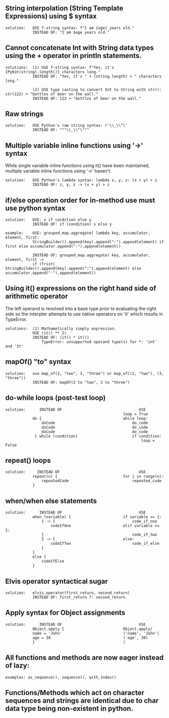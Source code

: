 ## String interpolation (String Template Expressions) using $ syntax
    solution:   USE f-string syntax: f"I am {age} years old."
                INSTEAD OF: "I am $age years old."

## Cannot concatenate Int with String data types using the + operator in println statements.
    solutions:  (1) USE f-string syntax: f"Yes, it's {PyKot(string).length()} characters long."
                INSTEAD OF: "Yes, it's " + (string.length) + " characters long."
                
                (2) USE type casting to convert Int to String with str(): str(122) + "bottles of beer on the wall."
                INSTEAD OF: 122 + "bottles of beer on the wall."

## Raw strings
    solution:   USE Python's raw string syntax: r'\\_\\"\'
                INSTEAD OF: """\\_\\"\"""
                
## Multiple variable inline functions using '->' syntax
While single variable inline functions using it() have been maintained, multiple variable inline functions using '->' haven't.

    solution:   USE Python's lambda syntax: lambda x, y, z: (x + y) > z
                INSTEAD OF: z, y, z -> (x + y) > z

## if/else operation order for in-method use must use python syntax
    
    solution:   USE: x if condition else y
                INSTEAD OF: if (condition) x else y
                
    example:    USE: grouped_map.aggregate( lambda key, accumulator, element, first: 
                StringBuilder().append(key).append(":").append(element) if first else accumulator.append("-").append(element))
                
                INSTEAD OF: grouped_map.aggregate( key, accumulator, element, first ->
                if (frist) StringBuilder().append(key).append(":").append(element) else accumulator.append("-").append(element))
    

## Using it() expressions on the right hand side of arithmetic operator
The left operand is resolved into a base type prior to evaluating the right side so the interpter attempts to use native operators on 'it' which results in TypeError.

    solutions:  (1) Mathametically simply expression.
                USE (it() ** 2)
                INSTEAD OF: (it() * it())
                    TypeError: unsupported operand type(s) for *: 'int' and 'It'

## mapOf() "to" syntax
    solution:   use map_of(2, "two", 3, "three") or map_of((2, "two"), (3, "three"))
                INSTEAD OF: mapOf(2 to "two", 3 to "three") 

## do-while loops (post-test loop)
    solution:      INSTEAD OF                                  USE
                                                        loop = True
                do {                                    while loop:
                    doCode                                  do_code
                    doCode                                  do_code
                    doCode                                  do_code
                 } while (condition)                        if condition:
                                                                loop = False

## repeat() loops
    solution:     INSTEAD OF                                   USE
                repeat(n) {                             for i in range(n):
                    repeatedCode                            repeated_code
                }

## when/when else statements
    solution:      INSTEAD OF                                  USE
                when (variable) {                       if variable == 1:
                    1 -> {                                  code_if_one
                        codeIfOne                       elif variable == 2:
                    }                                       code_if_two
                    2 -> {                              else:
                        codeIfTwo                           code_if_else
                    }
                }
                else {
                    codeIfElse
                }

## Elvis operator syntactical sugar
    solution:   elvis_operator(first_return, second_return)
                INSTEAD OF: first_return ?: second_return
                
## Apply syntax for Object assignments
    solution:      INSTEAD OF                                  USE
                Object.apply {                          Object.apply(
                name = 'John'                           ('name', 'John')
                age = 30                                ('age', 30)
                }                                       )

                
## All functions and methods are now eager instead of lazy:
    examples: as_sequence(), sequence(), with_index()

## Functions/Methods which act on character sequences and strings are identical due to char data type being non-existent in python.
